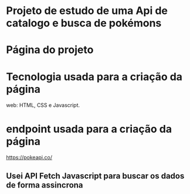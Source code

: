# Projeto de estudo de uma Api de catalogo e busca de pokémons

# Página do projeto


# Tecnologia usada para a criação da página
web: HTML, CSS e Javascript.

# endpoint usada para a criação da página
https://pokeapi.co/

## Usei API Fetch Javascript para buscar os dados de forma assincrona